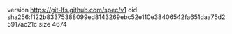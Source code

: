 version https://git-lfs.github.com/spec/v1
oid sha256:f122b83375388099ed8143269ebc52e110e38406542fa651daa75d25917ac21c
size 4674

